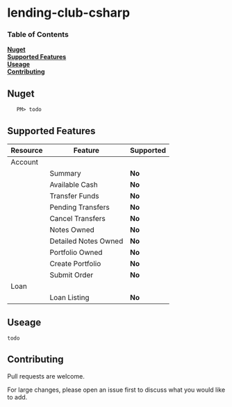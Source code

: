 # lending-club-csharp

### Table of Contents
**[Nuget](#nuget)**<br>
**[Supported Features](#supported-features)**<br>
**[Useage](#useage)**<br>
**[Contributing](#contributing)**<br>


## Nuget

 ```
    PM> todo
```

## Supported Features
|Resource|Feature|Supported|
|------|--------------|-------------|
|Account|||
||Summary|**No**|
||Available Cash|**No**|
||Transfer Funds|**No**|
||Pending Transfers|**No**|
||Cancel Transfers|**No**|
||Notes Owned|**No**|
||Detailed Notes Owned|**No**|
||Portfolio Owned|**No**|
||Create Portfolio|**No**|
||Submit Order|**No**|
|Loan|||
||Loan Listing|**No**|



## Useage
```
todo
```


## Contributing

Pull requests are welcome. 

For large changes, please open an issue first to discuss what you would like to add.

